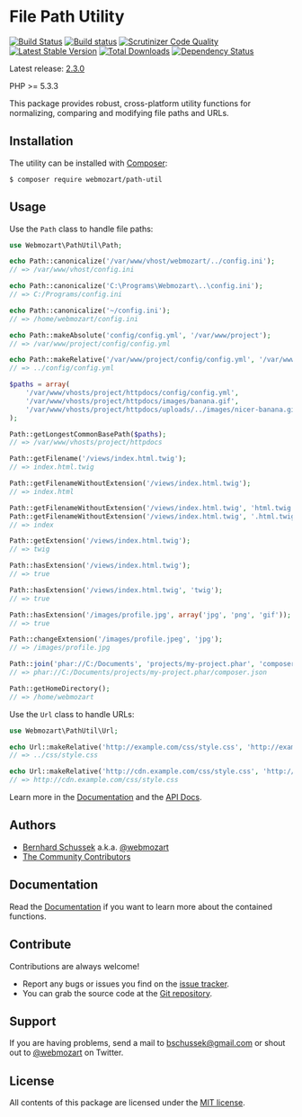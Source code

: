 File Path Utility
=================

[![Build Status](https://travis-ci.org/webmozart/path-util.svg?branch=2.3.0)](https://travis-ci.org/webmozart/path-util)
[![Build status](https://ci.appveyor.com/api/projects/status/d5uuypr6p162gpxf/branch/master?svg=true)](https://ci.appveyor.com/project/webmozart/path-util/branch/master)
[![Scrutinizer Code Quality](https://scrutinizer-ci.com/g/webmozart/path-util/badges/quality-score.png?b=2.3.0)](https://scrutinizer-ci.com/g/webmozart/path-util/?branch=2.3.0)
[![Latest Stable Version](https://poser.pugx.org/webmozart/path-util/v/stable.svg)](https://packagist.org/packages/webmozart/path-util)
[![Total Downloads](https://poser.pugx.org/webmozart/path-util/downloads.svg)](https://packagist.org/packages/webmozart/path-util)
[![Dependency Status](https://www.versioneye.com/php/webmozart:path-util/2.3.0/badge.svg)](https://www.versioneye.com/php/webmozart:path-util/2.3.0)

Latest release: [2.3.0](https://packagist.org/packages/webmozart/path-util#2.3.0)

PHP >= 5.3.3

This package provides robust, cross-platform utility functions for normalizing,
comparing and modifying file paths and URLs.

Installation
------------

The utility can be installed with [Composer]:

```
$ composer require webmozart/path-util
```

Usage
-----

Use the `Path` class to handle file paths:

```php
use Webmozart\PathUtil\Path;

echo Path::canonicalize('/var/www/vhost/webmozart/../config.ini');
// => /var/www/vhost/config.ini

echo Path::canonicalize('C:\Programs\Webmozart\..\config.ini');
// => C:/Programs/config.ini

echo Path::canonicalize('~/config.ini');
// => /home/webmozart/config.ini

echo Path::makeAbsolute('config/config.yml', '/var/www/project');
// => /var/www/project/config/config.yml

echo Path::makeRelative('/var/www/project/config/config.yml', '/var/www/project/uploads');
// => ../config/config.yml

$paths = array(
    '/var/www/vhosts/project/httpdocs/config/config.yml',
    '/var/www/vhosts/project/httpdocs/images/banana.gif',
    '/var/www/vhosts/project/httpdocs/uploads/../images/nicer-banana.gif',
);

Path::getLongestCommonBasePath($paths);
// => /var/www/vhosts/project/httpdocs

Path::getFilename('/views/index.html.twig');
// => index.html.twig

Path::getFilenameWithoutExtension('/views/index.html.twig');
// => index.html

Path::getFilenameWithoutExtension('/views/index.html.twig', 'html.twig');
Path::getFilenameWithoutExtension('/views/index.html.twig', '.html.twig');
// => index

Path::getExtension('/views/index.html.twig');
// => twig

Path::hasExtension('/views/index.html.twig');
// => true

Path::hasExtension('/views/index.html.twig', 'twig');
// => true

Path::hasExtension('/images/profile.jpg', array('jpg', 'png', 'gif'));
// => true

Path::changeExtension('/images/profile.jpeg', 'jpg');
// => /images/profile.jpg

Path::join('phar://C:/Documents', 'projects/my-project.phar', 'composer.json');
// => phar://C:/Documents/projects/my-project.phar/composer.json

Path::getHomeDirectory();
// => /home/webmozart
```

Use the `Url` class to handle URLs:

```php
use Webmozart\PathUtil\Url;

echo Url::makeRelative('http://example.com/css/style.css', 'http://example.com/puli');
// => ../css/style.css

echo Url::makeRelative('http://cdn.example.com/css/style.css', 'http://example.com/puli');
// => http://cdn.example.com/css/style.css
```

Learn more in the [Documentation] and the [API Docs].

Authors
-------

* [Bernhard Schussek] a.k.a. [@webmozart]
* [The Community Contributors]

Documentation
-------------

Read the [Documentation] if you want to learn more about the contained functions.

Contribute
----------

Contributions are always welcome!

* Report any bugs or issues you find on the [issue tracker].
* You can grab the source code at the [Git repository].

Support
-------

If you are having problems, send a mail to bschussek@gmail.com or shout out to
[@webmozart] on Twitter.

License
-------

All contents of this package are licensed under the [MIT license].

[Bernhard Schussek]: http://webmozarts.com

[The Community Contributors]: https://github.com/webmozart/path-util/graphs/contributors

[Composer]: https://getcomposer.org

[Documentation]: docs/usage.md

[API Docs]: https://webmozart.github.io/path-util/api/latest/class-Webmozart.PathUtil.Path.html

[issue tracker]: https://github.com/webmozart/path-util/issues

[Git repository]: https://github.com/webmozart/path-util

[@webmozart]: https://twitter.com/webmozart

[MIT license]: LICENSE
